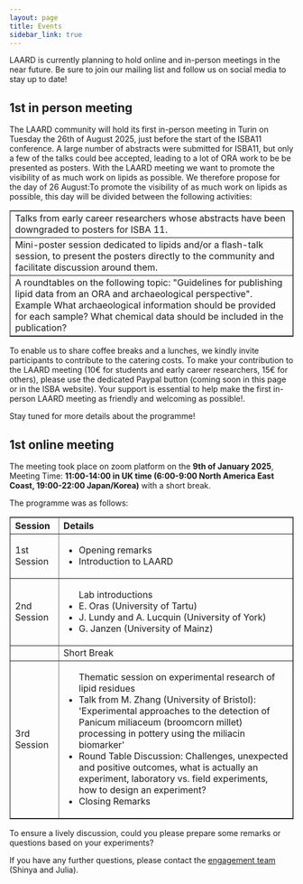 ```yaml
---
layout: page
title: Events
sidebar_link: true
---
```


LAARD is currently planning to hold online and in-person meetings in the near future. Be sure to join our mailing list and follow us on social media to stay up to date!


<h2>1st in person meeting</h2>
The LAARD community will hold its first in-person meeting in Turin on Tuesday the 26th of August 2025, just before the start of the ISBA11 conference. A large number of abstracts were submitted for ISBA11, but only a few of the talks could bee accepted, leading to a lot of ORA work to be be presented as posters. With the LAARD meeting we want to promote the visibility of as much work on lipids as possible. We therefore propose for the day of 26 August:To promote the visibility of as much work on lipids as possible, this day will be divided between the following activities:
<p></p>
<table border="1" style="border-collapse: collapse; width: 100%;">
  <tbody>
    <tr>
      <td>Talks from early career researchers whose abstracts have been downgraded to posters for ISBA 11.</td>
    </tr>
    <tr>
      <td>Mini-poster session dedicated to lipids and/or a flash-talk session, to present the posters directly to the community and facilitate discussion around them.</td>
    </tr>
    <tr>
      <td>A roundtables on the following topic: "Guidelines for publishing lipid data from an ORA and archaeological perspective". Example What archaeological information should be provided for each sample? What chemical data should be included in the publication?</td>
    </tr>
  </tbody>
</table>

To enable us to share coffee breaks and a lunches, we kindly invite participants to contribute to the catering costs. To make your contribution to the LAARD meeting (10€ for students and early career researchers, 15€ for others), please use the dedicated Paypal button (coming soon in this page or in the ISBA website). Your support is essential to help make the first in-person LAARD meeting as friendly and welcoming as possible!.

Stay tuned for more details about the programme!

<h2>1st online meeting</h2>
The meeting took place on zoom platform on the <b>9th of January 2025</b>, Meeting Time: <b>11:00-14:00 in UK time (6:00-9:00 North America East Coast, 19:00-22:00 Japan/Korea)</b> with a short break.

The programme was as follows:
<table border="1" style="border-collapse: collapse; width: 100%;">
  <thead>
    <tr>
      <th style="text-align: left;">Session</th>
      <th style="text-align: left;">Details</th>
    </tr>
  </thead>
  <tbody>
    <tr>
      <td>1st Session</td>
      <td>
        <ul>
          <li>Opening remarks</li>
          <li>Introduction to LAARD</li>
        </ul>
      </td>
    </tr>
    <tr>
      <td>2nd Session</td>
      <td>
        <ul> Lab introductions
          <li>E. Oras (University of Tartu)</li>
          <li>J. Lundy and A. Lucquin (University of York)</li>
          <li>G. Janzen (University of Mainz)</li>
        </ul>
      </td>
    </tr>
    <tr>
      <td></td>
      <td>Short Break</td>
    </tr>
    <tr>
      <td>3rd Session</td>
      <td>
        <ul>Thematic session on experimental research of lipid residues
          <li>Talk from M. Zhang (University of Bristol): 'Experimental approaches to the detection of Panicum miliaceum (broomcorn millet) processing in pottery using the miliacin biomarker'</li>
          <li>Round Table Discussion: Challenges, unexpected and positive outcomes, what is actually an experiment, laboratory vs. field experiments, how to design an experiment?</li>
          <li>Closing Remarks</li>
        </ul>
      </td>
    </tr>
  </tbody>
</table>

To ensure a lively discussion, could you please prepare some remarks or questions based on your experiments?

If you have any further questions, please contact the <a href="https://laardcommunity.github.io/Steering-Committee/#engagement">engagement team</a> (Shinya and Julia).


